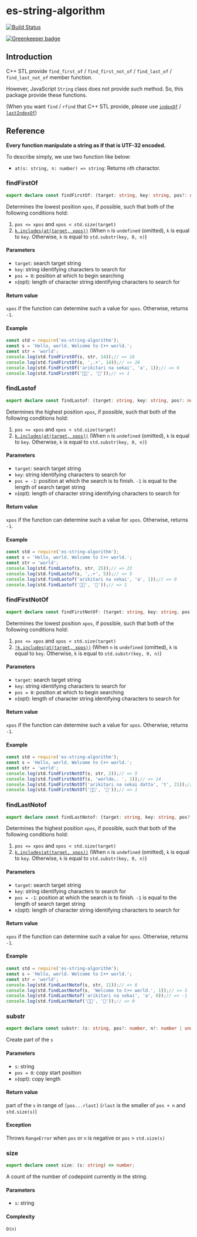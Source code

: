 # es-string-algorithm

[![Build Status](https://travis-ci.org/yumetodo/es-string-algorithm.svg?branch=master)](https://travis-ci.org/yumetodo/es-string-algorithm)

[![Greenkeeper badge](https://badges.greenkeeper.io/yumetodo/es-string-algorithm.svg)](https://greenkeeper.io/)

## Introduction

C++ STL provide `find_first_of` / `find_first_not_of` / `find_last_of` / `find_last_not_of` member function.

However, JavaScript `String` class does not provide such method. So, this package provide these functions.

(When you want `find` / `rfind` that C++ STL provide, please use [`indexOf`](https://developer.mozilla.org/en-US/docs/Web/JavaScript/Reference/Global_Objects/String/indexOf) / [`lastIndexOf`](https://developer.mozilla.org/en-US/docs/Web/JavaScript/Reference/Global_Objects/String/lastIndexOf))

## Reference

**Every function manipulate a string as if that is UTF-32 encoded.**

To describe simply, we use two function like below:

- `at(s: string, n: number) => string`: Returns `n`th charactor.

### findFirstOf

```ts
export declare const findFirstOf: (target: string, key: string, pos?: number, n?: number | undefined) => number;
```

Determines the lowest position `xpos`, if possible, such that both of the following conditions hold:

1. `pos <= xpos` and `xpos < std.size(target)`
2. [`k.includes(at(target, xpos))`](https://developer.mozilla.org/en-US/docs/Web/JavaScript/Reference/Global_Objects/String/includes) (When `n` is `undefined` (omitted), `k` is equal to `key`. Otherwise, `k` is equal to `std.substr(key, 0, n)`)

#### Parameters

- `target`: search target string
- `key`: string identifying characters to search for
- `pos = 0`: position at which to begin searching
- `n`(opt): length of character string identifying characters to search for

#### Return value

`xpos` if the function can determine such a value for `xpos`. Otherwise, returns `-1`.

#### Example

```js
const std = require('es-string-algorithm');
const s = 'Hello, world. Welcome to C++ world.';
const str = 'world';
console.log(std.findFirstOf(s, str, 14));// => 16
console.log(std.findFirstOf(s, ',.+', 14));// => 26
console.log(std.findFirstOf('arikitari na sekai', 'a', 1));// => 6
console.log(std.findFirstOf('🍣🍺', '🍺'));// => 1
```

### findLastof

```ts
export declare const findLastof: (target: string, key: string, pos?: number, n?: number | undefined) => number;
```

Determines the highest position `xpos`, if possible, such that both of the following conditions hold:

1. `pos <= xpos` and `xpos < std.size(target)`
2. [`k.includes(at(target, xpos))`](https://developer.mozilla.org/en-US/docs/Web/JavaScript/Reference/Global_Objects/String/includes) (When `n` is `undefined` (omitted), `k` is equal to `key`. Otherwise, `k` is equal to `std.substr(key, 0, n)`)

#### Parameters

- `target`: search target string
- `key`: string identifying characters to search for
- `pos = -1`: position at which the search is to finish. `-1` is equal to the length of search target string
- `n`(opt): length of character string identifying characters to search for

#### Return value

`xpos` if the function can determine such a value for `xpos`. Otherwise, returns `-1`.

#### Example

```js
const std = require('es-string-algorithm');
const s = 'Hello, world. Welcome to C++ world.';
const str = 'world';
console.log(std.findLastof(s, str, 25));// => 23
console.log(std.findLastof(s, ',.+', 5));// => 5
console.log(std.findLastof('arikitari na sekai', 'a', 1));// => 0
console.log(std.findLastof('🍣🍺', '🍺'));// => 1
```

### findFirstNotOf

```ts
export declare const findFirstNotOf: (target: string, key: string, pos?: number, n?: number | undefined) => number;
```

Determines the lowest position `xpos`, if possible, such that both of the following conditions hold:

1. `pos <= xpos` and `xpos < std.size(target)`
2. [`!k.includes(at(target, xpos))`](https://developer.mozilla.org/en-US/docs/Web/JavaScript/Reference/Global_Objects/String/includes) (When `n` is `undefined` (omitted), `k` is equal to `key`. Otherwise, `k` is equal to `std.substr(key, 0, n)`)

#### Parameters

- `target`: search target string
- `key`: string identifying characters to search for
- `pos = 0`: position at which to begin searching
- `n`(opt): length of character string identifying characters to search for

#### Return value

`xpos` if the function can determine such a value for `xpos`. Otherwise, returns `-1`.

#### Example

```js
const std = require('es-string-algorithm');
const s = 'Hello, world. Welcome to C++ world.';
const str = 'world';
console.log(std.findFirstNotOf(s, str, 2));// => 5
console.log(std.findFirstNotOf(s, 'worlde,. ', 1));// => 14
console.log(std.findFirstNotOf('arikitari na sekai datta', 't', 21));// => 23
console.log(std.findFirstNotOf('🍣🍺', '🍣'));// => 1
```

### findLastNotof

```ts
export declare const findLastNotof: (target: string, key: string, pos?: number, n?: number | undefined) => number;
```

Determines the highest position `xpos`, if possible, such that both of the following conditions hold:

1. `pos <= xpos` and `xpos < std.size(target)`
2. [`k.includes(at(target, xpos))`](https://developer.mozilla.org/en-US/docs/Web/JavaScript/Reference/Global_Objects/String/includes) (When `n` is `undefined` (omitted), `k` is equal to `key`. Otherwise, `k` is equal to `std.substr(key, 0, n)`)

#### Parameters

- `target`: search target string
- `key`: string identifying characters to search for
- `pos = -1`: position at which the search is to finish. `-1` is equal to the length of search target string
- `n`(opt): length of character string identifying characters to search for

#### Return value

`xpos` if the function can determine such a value for `xpos`. Otherwise, returns `-1`.

#### Example

```js
const std = require('es-string-algorithm');
const s = 'Hello, world. Welcome to C++ world.';
const str = 'world';
console.log(std.findLastNotof(s, str, 11));// => 6
console.log(std.findLastNotof(s, 'Welcome to C++ world.', 1));// => 5
console.log(std.findLastNotof('arikitari na sekai', 'a', 0));// => -1
console.log(std.findLastNotof('🍣🍺', '🍺'));// => 0
```

### substr

```ts
export declare const substr: (s: string, pos?: number, n?: number | undefined) => string;
```

Create part of the `s`

#### Parameters

- `s`: string
- `pos = 0`: copy start position
- `n`(opt): copy length

#### Return value

part of the `s` in range of `[pos...rlast]` (`rlast` is the smaller of `pos + n` and `std.size(s)`)

#### Exception

Throws `RangeError` when `pos` or `n` is negative or `pos` > `std.size(s)`

### size

```ts
export declare const size: (s: string) => number;
```

A count of the number of codepoint currently in the string.

#### Parameters

- `s`: string

#### Complexity

`O(n)`

